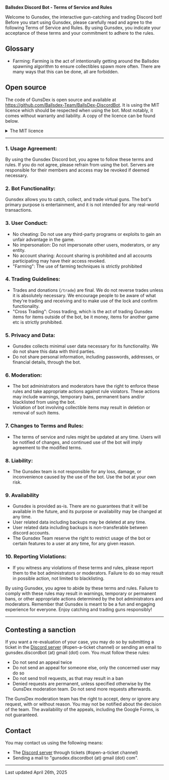**Ballsdex Discord Bot - Terms of Service and Rules**

Welcome to Gunsdex, the interactive gun-catching and trading Discord bot! Before you start using Gunsdex, please carefully read and agree to the following Terms of Service and Rules. By using Gunsdex, you indicate your acceptance of these terms and your commitment to adhere to the rules.

## Glossary
- Farming: Farming is the act of intentionally getting around the Ballsdex spawning algorithm to ensure collectibles spawn more often. There are many ways that this can be done, all are forbidden.


## Open source

The code of GunsDex is open source and available at https://github.com/Ballsdex-Team/BallsDex-DiscordBot. It is using the MIT licence which should be respected when using the bot. Most notably, it comes without warranty and liability. A copy of the licence can be found below.

<details>
  <summary>The MIT licence</summary>

  > Permission is hereby granted, free of charge, to any person obtaining a copy
  > of this software and associated documentation files (the "Software"), to deal
  > in the Software without restriction, including without limitation the rights
  > to use, copy, modify, merge, publish, distribute, sublicense, and/or sell
  > copies of the Software, and to permit persons to whom the Software is
  > furnished to do so, subject to the following conditions:

  > The above copyright notice and this permission notice shall be included in all
  > copies or substantial portions of the Software.

  > THE SOFTWARE IS PROVIDED "AS IS", WITHOUT WARRANTY OF ANY KIND, EXPRESS OR
  > IMPLIED, INCLUDING BUT NOT LIMITED TO THE WARRANTIES OF MERCHANTABILITY,
  > FITNESS FOR A PARTICULAR PURPOSE AND NONINFRINGEMENT. IN NO EVENT SHALL THE
  > AUTHORS OR COPYRIGHT HOLDERS BE LIABLE FOR ANY CLAIM, DAMAGES OR OTHER
  > LIABILITY, WHETHER IN AN ACTION OF CONTRACT, TORT OR OTHERWISE, ARISING FROM,
  > OUT OF OR IN CONNECTION WITH THE SOFTWARE OR THE USE OR OTHER DEALINGS IN THE
  > SOFTWARE.

</details>

---

### **1. Usage Agreement:**
By using the Gunsdex Discord bot, you agree to follow these terms and rules. If you do not agree, please refrain from using the bot. Servers are responsible for their members and access may be revoked if deemed necessary.

### **2. Bot Functionality:**
Gunsdex allows you to catch, collect, and trade virtual guns. The bot's primary purpose is entertainment, and it is not intended for any real-world transactions.

### **3. User Conduct:**
- No cheating: Do not use any third-party programs or exploits to gain an unfair advantage in the game.
- No impersonation: Do not impersonate other users, moderators, or any entity.
- No account sharing: Account sharing is prohibited and all accounts participating may have their access revoked.
- "Farming": The use of farming techniques is strictly prohibited


### **4. Trading Guidelines:**
- Trades and donations (`/trade`) are final. We do not reverse trades unless it is absolutely necessary. We encourage people to be aware of what they're trading and receiving and to make use of the lock and confirm functionality. 
- "Cross Trading": Cross trading, which is the act of trading Gunsdex items for items outside of the bot, be it money, items for another game etc is strictly prohibited.

### **5. Privacy and Data:**
- Gunsdex collects minimal user data necessary for its functionality. We do not share this data with third parties.
- Do not share personal information, including passwords, addresses, or financial details, through the bot.

### **6. Moderation:**
- The bot administrators and moderators have the right to enforce these rules and take appropriate actions against rule violators. These actions may include warnings, temporary bans,  permanent bans and/or blacklisted from using the bot.
- Violation of bot involving collectible items may result in deletion or removal of such items.

### **7. Changes to Terms and Rules:**
- The terms of service and rules might be updated at any time. Users will be notified of changes, and continued use of the bot will imply agreement to the modified terms.

### **8. Liability:**
- The Gunsdex team is not responsible for any loss, damage, or inconvenience caused by the use of the bot. Use the bot at your own risk.

### **9. Availability**

- Gunsdex is provided as-is. There are no guarantees that it will be available in the future, and its purpose or availability may be changed at any time.
- User related data including backups may be deleted at any time.
- User related data including backups is non-transferable between discord accounts.
- The Gunsdex Team reserve the right to restrict usage of the bot or certain features to a user at any time, for any given reason.

### **10. Reporting Violations:**
- If you witness any violations of these terms and rules, please report them to the bot administrators or moderators. Failure to do so may result in possible action, not limited to blacklisting.

By using Gunsdex, you agree to abide by these terms and rules. Failure to comply with these rules may result in warnings, temporary or permanent bans, or other appropriate actions determined by the bot administrators and moderators. Remember that Gunsdex is meant to be a fun and engaging experience for everyone. Enjoy catching and trading guns responsibly!


<hr>

## Contesting a sanction

If you want a re-evaluation of your case, you may do so by submitting a ticket in the [Discord server](https://discord.gg/za3qGczYCW) (#⁠open-a-ticket channel) or sending an email to gunsdex.discordbot (at) gmail (dot) com. You must follow these rules:

- Do not send an appeal twice
- Do not send an appeal for someone else, only the concerned user may do so
- Do not send troll requests, as that may result in a ban
- Denied requests are permanent, unless specified otherwise by the GunsDex moderation team. Do not send more requests afterwards.

The GunsDex moderation team has the right to accept, deny or ignore any request, with or without reason. You may not be notified about the decision of the team. The availability of the appeals, including the Google Forms, is not guaranteed.

## Contact

You may contact us using the following means:

- The [Discord server](https://discord.gg/za3qGczYCW) through tickets (#open-a-ticket channel)
- Sending a mail to "gunsdex.discordbot (at) gmail (dot) com".

----

Last updated April 26th, 2025
